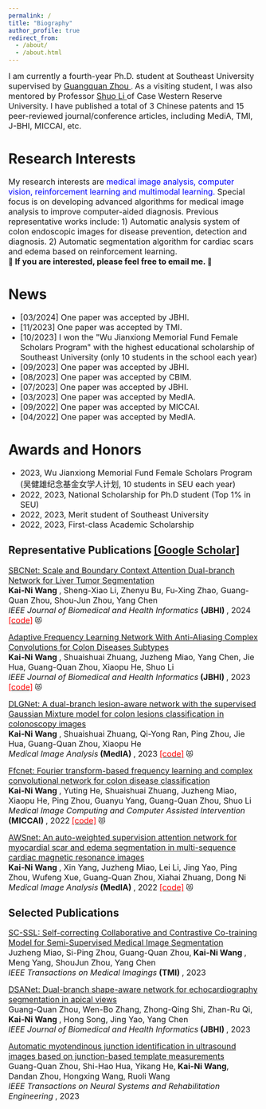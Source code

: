 ```yaml
---
permalink: /
title: "Biography"
author_profile: true
redirect_from: 
  - /about/
  - /about.html
---
```

<font size=3> I am currently a fourth-year Ph.D. student at Southeast University supervised by </font>[<font size=3> Guangquan Zhou </font>](https://bme.seu.edu.cn/2017/0912/c463a197034/page.psp). <font size=3> As a visiting student, I was also mentored by Professor </font> [<font size=3> Shuo Li </font>](http://digitalimaginggroup.ca/members/shuo.php) <font size=3> of Case Western Reserve University. I have published a total of 3 Chinese patents and 15 peer-reviewed journal/conference articles, including MediA, TMI, J-BHI, MICCAI, etc. </font>

Research Interests
======
<font size=3> My research interests are <font color='blue'>medical image analysis, computer vision, reinforcement learning and multimodal learning.</font> Special focus is on developing advanced algorithms for medical image analysis to improve computer-aided diagnosis. Previous representative works include: 1) Automatic analysis system of colon endoscopic images for disease prevention, detection and diagnosis. 2) Automatic segmentation algorithm for cardiac scars and edema based on reinforcement learning.  </font>  <br> 🌟 **<font size=3> If you are interested, please feel free to email me. </font>** 🌟

News
======
- <font size=3> [03/2024] One paper was accepted by JBHI. </font>
- <font size=3> [11/2023] One paper was accepted by TMI. </font>
- <font size=3> [10/2023] I won the "Wu Jianxiong Memorial Fund Female Scholars Program" with the highest educational scholarship of Southeast University (only 10 students in the school each year) </font>
- <font size=3> [09/2023] One paper was accepted by JBHI. </font>
- <font size=3> [08/2023] One paper was accepted by CBIM. </font>
- <font size=3> [07/2023] One paper was accepted by JBHI. </font>
- <font size=3> [03/2023] One paper was accepted by MedIA. </font>
- <font size=3> [09/2022] One paper was accepted by MICCAI. </font>
- <font size=3> [04/2022] One paper was accepted by MedIA. </font>

Awards and Honors
======
- <font size=3> 2023, Wu Jianxiong Memorial Fund Female Scholars Program (吴健雄纪念基金女学人计划, 10 students in SEU each year)</font>
- <font size=3> 2022, 2023, National Scholarship for Ph.D student (Top 1% in SEU)</font>
- <font size=3> 2022, 2023, Merit student of Southeast University </font>
- <font size=3> 2022, 2023, First-class Academic Scholarship </font>

Representative Publications [[Google Scholar]](https://scholar.google.com.hk/citations?user=nMRUtZsAAAAJ&hl=zh-CN)
------
[<font size=3> SBCNet: Scale and Boundary Context Attention Dual-branch Network for Liver Tumor Segmentation </font>](https://ieeexplore.ieee.org/abstract/document/10457551)  
**<font size=3> Kai-Ni Wang</font>** <font size=3>, Sheng-Xiao Li, Zhenyu Bu, Fu-Xing Zhao, Guang-Quan Zhou, Shou-Jun Zhou, Yang Chen </font>  
*<font size=3> IEEE Journal of Biomedical and Health Informatics </font>* **<font size=3>(JBHI) </font>** <font size=3>, 2024</font> [<font color='red'><font size=3>[code]</font></font>](https://github.com/gardnerzhou/SBCNet) 😻

[<font size=3> Adaptive Frequency Learning Network With Anti-Aliasing Complex Convolutions for Colon Diseases Subtypes </font>](https://ieeexplore.ieee.org/abstract/document/10229145)  
**<font size=3> Kai-Ni Wang</font>** <font size=3>, Shuaishuai Zhuang, Juzheng Miao, Yang Chen, Jie Hua, Guang-Quan Zhou, Xiaopu He, Shuo Li</font>  
*<font size=3> IEEE Journal of Biomedical and Health Informatics</font>* **<font size=3>(JBHI) </font>** <font size=3>, 2023</font> [<font color='red'><font size=3>[code]</font></font>](https://github.com/soleilssss/AFACNet) 😻 

[<font size=3> DLGNet: A dual-branch lesion-aware network with the supervised Gaussian Mixture model for colon lesions classification in colonoscopy images </font>](https://www.sciencedirect.com/science/article/abs/pii/S1361841523000920)  
**<font size=3> Kai-Ni Wang</font>** <font size=3>, Shuaishuai Zhuang, Qi-Yong Ran, Ping Zhou, Jie Hua, Guang-Quan Zhou, Xiaopu He</font>  
*<font size=3> Medical Image Analysis</font>* **<font size=3>(MedIA) </font>** <font size=3>, 2023</font> [<font color='red'><font size=3>[code]</font></font>](https://github.com/soleilssss/DLGNet)  😻

[<font size=3> Ffcnet: Fourier transform-based frequency learning and complex convolutional network for colon disease classification </font>](https://link.springer.com/chapter/10.1007/978-3-031-16437-8_8)  
**<font size=3> Kai-Ni Wang</font>** <font size=3>, Yuting He, Shuaishuai Zhuang, Juzheng Miao, Xiaopu He, Ping Zhou, Guanyu Yang, Guang-Quan Zhou, Shuo Li</font>  
*<font size=3> Medical Image Computing and Computer Assisted Intervention</font>* **<font size=3>(MICCAI) </font>**  <font size=3>, 2022</font> [<font color='red'><font size=3>[code]</font></font>](https://github.com/soleilssss/FFCNet) 😻

[<font size=3> AWSnet: An auto-weighted supervision attention network for myocardial scar and edema segmentation in multi-sequence cardiac magnetic resonance images </font>](https://link.springer.com/chapter/10.1007/978-3-031-16437-8_8)  
**<font size=3> Kai-Ni Wang</font>** <font size=3>, Xin Yang, Juzheng Miao, Lei Li, Jing Yao, Ping Zhou, Wufeng Xue, Guang-Quan Zhou, Xiahai Zhuang, Dong Ni</font>  
*<font size=3>Medical Image Analysis</font>* **<font size=3>(MedIA) </font>** <font size=3>, 2022</font> [<font color='red'><font size=3>[code]</font></font>](https://github.com/soleilssss/AWSnet/tree/master) 😻

Selected Publications
------
[<font size=3> SC-SSL: Self-correcting Collaborative and Contrastive Co-training Model for Semi-Supervised Medical Image Segmentation </font>](https://ieeexplore.ieee.org/abstract/document/10328616)<br><font size=3>Juzheng Miao, Si-Ping Zhou, Guang-Quan Zhou,</font> **<font size=3> Kai-Ni Wang</font>** <font size=3>, Meng Yang, ShouJun Zhou, Yang Chen</font> <br> *<font size=3>IEEE Transactions on Medical Imagings</font>* **<font size=3>(TMI) </font>** <font size=3>, 2023</font>

[<font size=3> DSANet: Dual-branch shape-aware network for echocardiography segmentation in apical views </font>](https://ieeexplore.ieee.org/abstract/document/10176360)<br><font size=3>Guang-Quan Zhou, Wen-Bo Zhang, Zhong-Qing Shi, Zhan-Ru Qi,</font> **<font size=3> Kai-Ni Wang</font>** <font size=3>, Hong Song, Jing Yao, Yang Chen</font> <br> *<font size=3>IEEE Journal of Biomedical and Health Informatics</font>* **<font size=3>(JBHI) </font>** <font size=3>, 2023</font>

[<font size=3> Automatic myotendinous junction identification in ultrasound images based on junction-based template measurements </font>](https://ieeexplore.ieee.org/abstract/document/10016656)<br><font size=3>Guang-Quan Zhou, Shi-Hao Hua, Yikang He,</font> **<font size=3> Kai-Ni Wang</font>**<font size=3>, Dandan Zhou, Hongxing Wang, Ruoli Wang</font> <br> *<font size=3>IEEE Transactions on Neural Systems and Rehabilitation Engineering</font>* <font size=3>, 2023</font>



